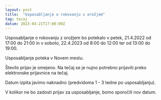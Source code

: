 ```yaml
---
layout: post
title:  "Usposabljanje o rokovanju z orožjem"
tag: tecaj
datum: 2023-04-21T17:00:00Z
---
```


Usposabljanje o rokovanju z orožjem bo potekalo v petek, 21.4.2022 od 17:00 do 21:00 in
v soboto, 22.4.2023 od 8:00 do 12:00 ter od 13:00 do 19:00.

Usposabljanje poteka v Novem mestu.

Število prijav je omejeno. Na tečaj se je nujno potrebno prijaviti preko elektronske prijavnice na tečaj.

Datum izpita javimo naknadno (predvidoma 1 - 3 tedne po usposabljanju).

V kolikor ne bo zadosti prijav za usposabljanje, bomo sporočili nov datum.
